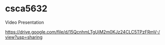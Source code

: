 # csca5632

Video Presentation

https://drive.google.com/file/d/15QcnhmLTgUjM2m0KJz24CLC5TPzFRmV-/view?usp=sharing
